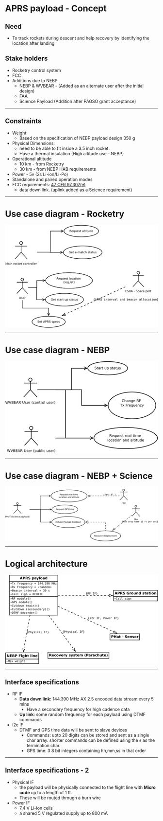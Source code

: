 
# APRS payload - Concept

 ## Need
- To track rockets during descent and help recovery by identifying the location after landing

## Stake holders
- Rocketry control system 
- FCC 
- Additions due to NEBP
	- NEBP & WVBEAR -  (Added as an alternate user after the initial design)
	- FAA
	- Science Payload (Addition after PAGSO grant acceptance)

---
## Constraints 

- Weight:
	- Based on the specification of NEBP payload design 350 g
- Physical Dimensions:
	- need to be able to fit inside a 3.5 inch rocket. 
	- Have a thermal insulation (High altitude use - NEBP)
- Operational altitude
	- 10 km - from Rocketry
	- 30 km - from NEBP HAB requirements 
- Power -  5v (2s Li-ion/Li-Po)
- Standalone and paired operation modes
- FCC requirements: [47 CFR 97.307(e)](https://www.ecfr.gov/current/title-47/part-97#p-97.307(e))
	- data down link. (uplink added as a Science requirement)

---
# Use case diagram - Rocketry

![UML_1](reports/res/UML_1.svg)


---
# Use case diagram - NEBP


![UML_2](reports/res/UML_2.svg)

---

# Use case diagram - NEBP + Science

![UML_3](reports/res/UML_3.svg)

---
# Logical architecture 

![logical](reports/res/logical.svg)

---
## Interface specifications

- RF IF
	- **Data down link:** 144.390 MHz AX 2.5 encoded data stream every 5 mins
		- Have a secondary frequency for high cadence data 
	- **Up link**: some random frequency for each payload using DTMF commands
- i2c IF
	- DTMF and GPS time data will be sent to slave devices
		- Commands:  upto 20 digits can be stored and sent as a single char array. shorter commands can be defined using the `#` as the termination char.
		- GPS time: 3 8 bit integers containing hh,mm,ss in that order
---
## Interface specifications - 2

- Physical IF
	- the payload will be physically connected to the flight line with **Micro code** up to a length of 1 ft.
	- These will be routed through a burn wire
- Power IF
	- 7.4 V Li-Ion cells
	- a shared 5 V regulated supply up to 800 mA
